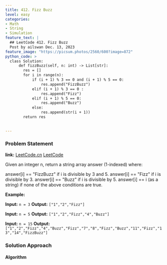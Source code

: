 ```yaml
---
title: 412. Fizz Buzz
level: easy
categories:
- Math
- String
- Simulation
feature_text: |
  ## LeetCode 412. Fizz Buzz
  Post by ailswan Dec. 13, 2023
feature_image: "https://picsum.photos/2560/600?image=872"
python_code: >
  class Solution:
      def fizzBuzz(self, n: int) -> List[str]:
        res = []
        for i in range(n):
            if (i + 1) % 3 == 0 and (i + 1) % 5 == 0:
                res.append("FizzBuzz")
            elif (i + 1) % 3 == 0 :
                res.append("Fizz")
            elif (i + 1) % 5 == 0:
                res.append("Buzz")
            else:
                res.append(str(i + 1))
        return res
      
         
---
```


### Problem Statement
**link:**
[LeetCode.cn](https://leetcode.cn/problems/fizz-buzz/)
[LeetCode](https://leetcode.com/problems/fizz-buzz/)

Given an integer n, return a string array answer (1-indexed) where:

answer[i] == "FizzBuzz" if i is divisible by 3 and 5.
answer[i] == "Fizz" if i is divisible by 3.
answer[i] == "Buzz" if i is divisible by 5.
answer[i] == i (as a string) if none of the above conditions are true.

 
**Example:**

**Input:** `n = 3`
**Output:** `["1","2","Fizz"]`
 
**Input:** `n = 5`
**Output:** `["1","2","Fizz","4","Buzz"]`

**Input:** `n = 15`
**Output:** `["1","2","Fizz","4","Buzz","Fizz","7","8","Fizz","Buzz","11","Fizz","13","14","FizzBuzz"]`

### Solution Approach
 

#### Algorithm
 